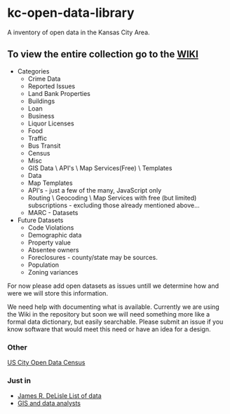 # kc-open-data-library
A inventory of open data in the Kansas City Area.  

## To view the entire collection go to the [WIKI](https://github.com/codeforkansascity/kc-open-data-library/wiki)


* Categories
  *  Crime Data
  *  Reported Issues
  *  Land Bank Properties
  *  Buildings
  *  Loan
  *  Business
  *  Liquor Licenses
  *  Food
  *  Traffic
  *  Bus Transit
  *  Census
  *  Misc
  *  GIS Data \ API's \ Map Services(Free) \ Templates
  *  Data
  *  Map Templates
  *  API's - just a few of the many, JavaScript only
  *  Routing \ Geocoding \ Map Services with free (but limited) subscriptions - excluding those already mentioned above...
  *  MARC - Datasets
* Future Datasets
  *  Code Violations
  *  Demographic data
  *  Property value
  *  Absentee owners
  *  Foreclosures - county/state may be sources.
  *  Population
  *  Zoning variances

For now please add open datasets as issues untill we determine how and were we will store this information.

We need help with documenting what is available. 
Currently we are using the Wiki in the repository but soon we will need something more like a formal data dictionary, 
but easily searchable. 
Please submit an issue if you know software that would meet this need or have an idea for a design.

### Other 

[US City Open Data Census](http://us-city.census.okfn.org/place/kansascitymo)

### Just in

* [James R. DeLisle List of data](https://jrdelisle.com/wheres_it/)
* [GIS and data analysts](https://jrdelisle.com/whos_mapping/)
